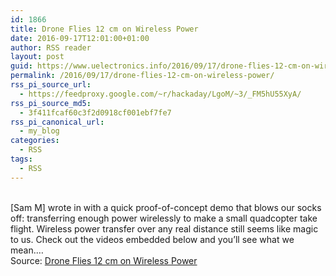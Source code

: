 ```yaml
---
id: 1866
title: Drone Flies 12 cm on Wireless Power
date: 2016-09-17T12:01:00+01:00
author: RSS reader
layout: post
guid: https://www.uelectronics.info/2016/09/17/drone-flies-12-cm-on-wireless-power/
permalink: /2016/09/17/drone-flies-12-cm-on-wireless-power/
rss_pi_source_url:
  - https://feedproxy.google.com/~r/hackaday/LgoM/~3/_FM5hU55XyA/
rss_pi_source_md5:
  - 3f411fcaf60c3f2d0918cf001ebf7fe7
rss_pi_canonical_url:
  - my_blog
categories:
  - RSS
tags:
  - RSS
---
```

&#013;  
[Sam M] wrote in with a quick proof-of-concept demo that blows our socks off: transferring enough power wirelessly to make a small quadcopter take flight. Wireless power transfer over any real distance still seems like magic to us. Check out the videos embedded below and you’ll see what we mean.…&#013;  
Source: <a href="https://feedproxy.google.com/~r/hackaday/LgoM/~3/_FM5hU55XyA/" target="_blank">Drone Flies 12 cm on Wireless Power</a>